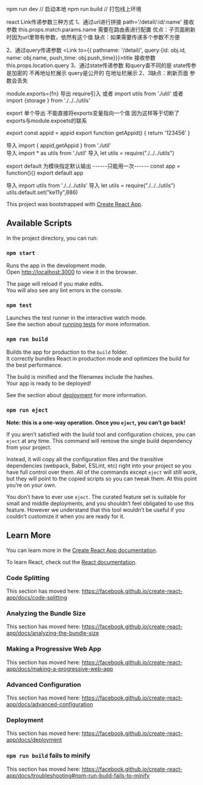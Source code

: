 npm run dev // 启动本地
npm run build // 打包线上环境




react Link传递参数三种方式
1、通过url进行拼接 path='/detail/:id/:name' 接收参数 this.props.match.params.name  需要在路由表进行配置
   优点：子页面刷新时因为url里带有参数，依然有这个值 
   缺点：如果需要传递多个参数不方便

2、通过query传递参数 <Link  to={{ pathname: '/detail/', query:{id: obj.id, name: obj.name, push_time: obj.push_time}}}>title</Link>
   接收参数  this.props.location.query
3、通过state传递参数 和query查不同的是  state传参是加密的 不再地址栏展示 query是公开的 在地址栏展示
   2、3缺点：刷新页面 参数会丢失


module.exports={fn}  导出   require引入 或者  import utils from './util' 或者 import {storage } from './../../utils'

export 单个导出   不能直接将exports变量指向一个值 因为这样等于切断了 exports与module.expoets的联系

export const appid = appid
export function getAppid() {
  return '123456'
}

导入  import { appid,getAppid } from './util'   
导入  import * as utils from './util'
导入  let utils = require("./../../utils")


export default 为模块指定默认输出  ------只能用一次------
const app = function(){}
export default app

导入  import utils from './../../utils'
导入 let utils = require("./../../utils")    utils.default.set("ke11y",886)


























This project was bootstrapped with [Create React App](https://github.com/facebook/create-react-app).

## Available Scripts

In the project directory, you can run:

### `npm start`

Runs the app in the development mode.<br />
Open [http://localhost:3000](http://localhost:3000) to view it in the browser.

The page will reload if you make edits.<br />
You will also see any lint errors in the console.

### `npm test`

Launches the test runner in the interactive watch mode.<br />
See the section about [running tests](https://facebook.github.io/create-react-app/docs/running-tests) for more information.

### `npm run build`

Builds the app for production to the `build` folder.<br />
It correctly bundles React in production mode and optimizes the build for the best performance.

The build is minified and the filenames include the hashes.<br />
Your app is ready to be deployed!

See the section about [deployment](https://facebook.github.io/create-react-app/docs/deployment) for more information.

### `npm run eject`

**Note: this is a one-way operation. Once you `eject`, you can’t go back!**

If you aren’t satisfied with the build tool and configuration choices, you can `eject` at any time. This command will remove the single build dependency from your project.

Instead, it will copy all the configuration files and the transitive dependencies (webpack, Babel, ESLint, etc) right into your project so you have full control over them. All of the commands except `eject` will still work, but they will point to the copied scripts so you can tweak them. At this point you’re on your own.

You don’t have to ever use `eject`. The curated feature set is suitable for small and middle deployments, and you shouldn’t feel obligated to use this feature. However we understand that this tool wouldn’t be useful if you couldn’t customize it when you are ready for it.

## Learn More

You can learn more in the [Create React App documentation](https://facebook.github.io/create-react-app/docs/getting-started).

To learn React, check out the [React documentation](https://reactjs.org/).

### Code Splitting

This section has moved here: https://facebook.github.io/create-react-app/docs/code-splitting

### Analyzing the Bundle Size

This section has moved here: https://facebook.github.io/create-react-app/docs/analyzing-the-bundle-size

### Making a Progressive Web App

This section has moved here: https://facebook.github.io/create-react-app/docs/making-a-progressive-web-app

### Advanced Configuration

This section has moved here: https://facebook.github.io/create-react-app/docs/advanced-configuration

### Deployment

This section has moved here: https://facebook.github.io/create-react-app/docs/deployment

### `npm run build` fails to minify

This section has moved here: https://facebook.github.io/create-react-app/docs/troubleshooting#npm-run-build-fails-to-minify
